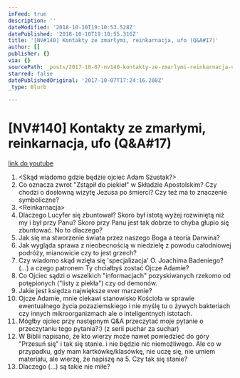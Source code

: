 ```yaml
---
inFeed: true
description: ''
dateModified: '2018-10-10T19:10:53.528Z'
datePublished: '2018-10-10T19:10:55.316Z'
title: '[NV#140] Kontakty ze zmarłymi, reinkarnacja, ufo (Q&A#17)'
author: []
publisher: {}
via: {}
sourcePath: _posts/2017-10-07-nv140-kontakty-ze-zmarlymi-reinkarnacja-ufo-qanda17.md
starred: false
datePublishedOriginal: '2017-10-07T17:24:16.208Z'
_type: Blurb

---
```

# \[NV\#140\] Kontakty ze zmarłymi, reinkarnacja, ufo (Q&A\#17)
[link do youtube][0]

1. <Skąd wiadomo gdzie będzie ojciec Adam Szustak?\>
2. Co oznacza zwrot "Zstąpił do piekieł" w Składzie Apostolskim? Czy chodzi o dosłowną wizytę Jezusa po śmierci? Czy też ma to znaczenie symboliczne?
3. <Reinkarnacja\>
4. Dlaczego Lucyfer się zbuntował? Skoro był istotą wyżej rozwiniętą niż my i był przy Panu? Skoro przy Panu jest tak dobrze to chyba głupio się zbuntować. No to dlaczego?
5. Jak się ma stworzenie świata przez naszego Boga a teoria Darwina?
6. Jak wygląda sprawa z nieobecnością w niedzielę z powodu całodniowej podróży, mianowicie czy to jest grzech?
7. Czy wiadomo skąd wzięła się 'specjalizacja' O. Joachima Badeniego? (...) a czego patronem Ty chciałbyś zostać Ojcze Adamie?
8. Co Ojciec sądzi o wszelkich "informacjach" pozyskiwanych rzekomo od potępionych ("listy z piekła") czy od demonów.
9. Jakie jest księdza największe ever marzenie?
10. Ojcze Adamie, mnie ciekawi stanowisko Kościoła w sprawie ewentualnego życia pozaziemskiego i nie myślę tu o żywych bakteriach czy innych mikroorganizmach ale o inteligentnych istotach.
11. Mógłby ojciec przy następnym Q&A przeczytać moje pytanie o przeczytaniu tego pytania?:) (z serii puchar za suchar)
12. W Biblii napisano, że kto wierzy może nawet powiedzieć do góry "Przesuń się" i tak się stanie. i nie będzie nic niemożliwego. Ale co w przypadku, gdy mam kartkówkę/klasówkę, nie uczę się, nie umiem materiału, ale wierzę, że napiszę na 5\. Czy tak się stanie?
13. Dlaczego (...) są takie nie miłe?

[0]: https://www.youtube.com/watch?v=cXnAn1aUm5c